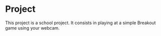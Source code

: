 # Project
This project is a school project. It consists in playing at a simple Breakout game using your webcam.
